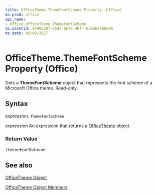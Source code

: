 ```yaml
---
title: OfficeTheme.ThemeFontScheme Property (Office)
ms.prod: office
api_name:
- Office.OfficeTheme.ThemeFontScheme
ms.assetid: 8498aa07-d5d3-6b76-46f4-638ab9366606
ms.date: 06/08/2017
---
```



# OfficeTheme.ThemeFontScheme Property (Office)

Gets a  **ThemeFontScheme** object that represents the font scheme of a Microsoft Office theme. Read-only.


## Syntax

 _expression_. `ThemeFontScheme`

 _expression_ An expression that returns a [OfficeTheme](./Office.OfficeTheme.md) object.


### Return Value

ThemeFontScheme


## See also


[OfficeTheme Object](Office.OfficeTheme.md)



[OfficeTheme Object Members](./overview/officetheme-members-office.md)

